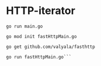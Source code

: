 # HTTP-iterator


```go run main.go```

```
go mod init fastHttpMain.go

go get github.com/valyala/fasthttp

go run fastHttpMain.go```
